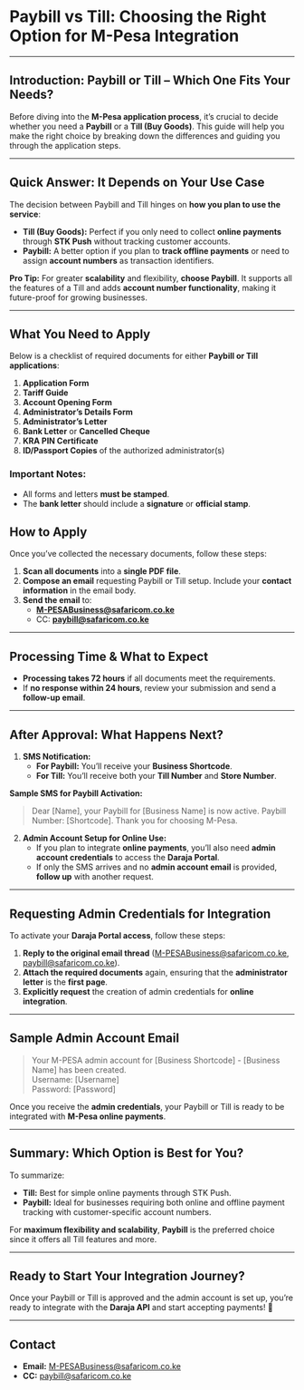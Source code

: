 # Paybill vs Till: Choosing the Right Option for M-Pesa Integration

---

## Introduction: Paybill or Till – Which One Fits Your Needs?

Before diving into the **M-Pesa application process**, it’s crucial to decide whether you need a **Paybill** or a **Till (Buy Goods)**. This guide will help you make the right choice by breaking down the differences and guiding you through the application steps.

---

## Quick Answer: It Depends on Your Use Case

The decision between Paybill and Till hinges on **how you plan to use the service**:

- **Till (Buy Goods):** Perfect if you only need to collect **online payments** through **STK Push** without tracking customer accounts.
- **Paybill:** A better option if you plan to **track offline payments** or need to assign **account numbers** as transaction identifiers.

**Pro Tip:** For greater **scalability** and flexibility, **choose Paybill**. It supports all the features of a Till and adds **account number functionality**, making it future-proof for growing businesses.

---

## What You Need to Apply

Below is a checklist of required documents for either **Paybill or Till applications**:

1. **Application Form**
2. **Tariff Guide**
3. **Account Opening Form**
4. **Administrator’s Details Form**
5. **Administrator’s Letter**
6. **Bank Letter** or **Cancelled Cheque**
7. **KRA PIN Certificate**
8. **ID/Passport Copies** of the authorized administrator(s)

### Important Notes:

- All forms and letters **must be stamped**.
- The **bank letter** should include a **signature** or **official stamp**.

## How to Apply

Once you’ve collected the necessary documents, follow these steps:

1. **Scan all documents** into a **single PDF file**.
2. **Compose an email** requesting Paybill or Till setup. Include your **contact information** in the email body.
3. **Send the email** to:
   - **M-PESABusiness@safaricom.co.ke**
   - CC: **paybill@safaricom.co.ke**

---

## Processing Time & What to Expect

- **Processing takes 72 hours** if all documents meet the requirements.
- If **no response within 24 hours**, review your submission and send a **follow-up email**.

---

## After Approval: What Happens Next?

1. **SMS Notification:**
   - **For Paybill:** You’ll receive your **Business Shortcode**.
   - **For Till:** You’ll receive both your **Till Number** and **Store Number**.

**Sample SMS for Paybill Activation:**

> Dear [Name], your Paybill for [Business Name] is now active. Paybill Number: [Shortcode]. Thank you for choosing M-Pesa.

2. **Admin Account Setup for Online Use:**
   - If you plan to integrate **online payments**, you’ll also need **admin account credentials** to access the **Daraja Portal**.
   - If only the SMS arrives and no **admin account email** is provided, **follow up** with another request.

---

## Requesting Admin Credentials for Integration

To activate your **Daraja Portal access**, follow these steps:

1. **Reply to the original email thread** (M-PESABusiness@safaricom.co.ke, paybill@safaricom.co.ke).
2. **Attach the required documents** again, ensuring that the **administrator letter** is the **first page**.
3. **Explicitly request** the creation of admin credentials for **online integration**.

---

## Sample Admin Account Email

> Your M-PESA admin account for [Business Shortcode] - [Business Name] has been created.  
> Username: [Username]  
> Password: [Password]

Once you receive the **admin credentials**, your Paybill or Till is ready to be integrated with **M-Pesa online payments**.

---

## Summary: Which Option is Best for You?

To summarize:

- **Till:** Best for simple online payments through STK Push.
- **Paybill:** Ideal for businesses requiring both online and offline payment tracking with customer-specific account numbers.

For **maximum flexibility and scalability**, **Paybill** is the preferred choice since it offers all Till features and more.

---

## Ready to Start Your Integration Journey?

Once your Paybill or Till is approved and the admin account is set up, you’re ready to integrate with the **Daraja API** and start accepting payments! 🚀

---

## Contact

- **Email:** M-PESABusiness@safaricom.co.ke
- **CC:** paybill@safaricom.co.ke
